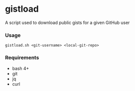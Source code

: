 # gistload
A script used to download public gists for a given GitHub user

### Usage
```gistload.sh <git-username> <local-git-repo>```

### Requirements
- bash 4+
- git
- jq
- curl